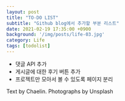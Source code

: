 ```yaml
---
layout: post
title: "TO-DO LIST"
subtitle: "Github blog에서 추가할 부분 리스트"
date: 2021-02-19 17:35:00 +0900
background: '/img/posts/life-03.jpg'
category: Life
tags: [todolist]
---
```


* 댓글 API 추가
* 게시글에 대한 후기 버튼 추가 
* 프로젝트만 모아서 볼 수 있도록 페이지 분리
<p class = "placeholder">Text by Chaelin. Photographs by Unsplash</p>